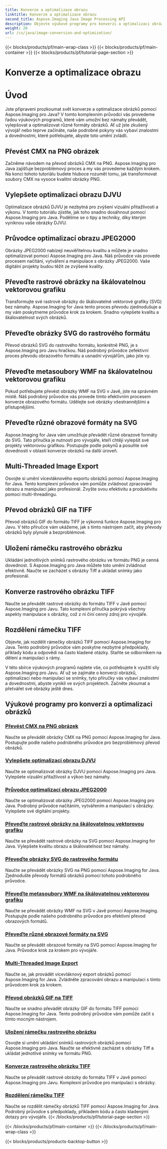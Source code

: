 ```yaml
---
title: Konverze a optimalizace obrazu
linktitle: Konverze a optimalizace obrazu
second_title: Aspose.Imaging Java Image Processing API
description: Objevte výukové programy pro konverzi a optimalizaci obrázků pomocí Aspose.Imaging pro Java. Naučte se snadno převádět, vylepšovat a optimalizovat různé formáty obrázků.
weight: 20
url: /cs/java/image-conversion-and-optimization/
---
```


{{< blocks/products/pf/main-wrap-class >}}
{{< blocks/products/pf/main-container >}}
{{< blocks/products/pf/tutorial-page-section >}}

# Konverze a optimalizace obrazu


# Úvod

Jste připraveni prozkoumat svět konverze a optimalizace obrázků pomocí Aspose.Imaging pro Java? V tomto komplexním průvodci vás provedeme řadou výukových programů, které vám umožní bez námahy převádět, vylepšovat a optimalizovat různé formáty obrázků. Ať už jste zkušený vývojář nebo teprve začínáte, naše podrobné pokyny vás vybaví znalostmi a dovednostmi, které potřebujete, abyste toto umění zvládli.

## Převést CMX na PNG obrázek

Začněme návodem na převod obrázků CMX na PNG. Aspose.Imaging pro Java zajišťuje bezproblémový proces a my vás provedeme každým krokem. Na konci tohoto tutoriálu budete hluboce rozumět tomu, jak transformovat soubory CMX na vysoce kvalitní obrázky PNG.

## Vylepšete optimalizaci obrazu DJVU

Optimalizace obrázků DJVU je nezbytná pro zvýšení vizuální přitažlivosti a výkonu. V tomto tutoriálu zjistíte, jak toho snadno dosáhnout pomocí Aspose.Imaging pro Java. Podělíme se o tipy a techniky, díky kterým vyniknou vaše obrázky DJVU.

## Průvodce optimalizací obrazu JPEG2000

Obrázky JPEG2000 nabízejí neuvěřitelnou kvalitu a můžete je snadno optimalizovat pomocí Aspose.Imaging pro Java. Náš průvodce vás provede procesem načítání, vytváření a manipulace s obrázky JPEG2000. Vaše digitální projekty budou těžit ze zvýšené kvality.

## Převeďte rastrové obrázky na škálovatelnou vektorovou grafiku

Transformujte své rastrové obrázky do škálovatelné vektorové grafiky (SVG) bez námahy. Aspose.Imaging for Java tento proces převodu zjednodušuje a my vám poskytneme průvodce krok za krokem. Snadno vylepšete kvalitu a škálovatelnost svých obrázků.

## Převeďte obrázky SVG do rastrového formátu

Převod obrázků SVG do rastrového formátu, konkrétně PNG, je s Aspose.Imaging pro Javu hračkou. Náš podrobný průvodce zefektivní proces převodu obrazového formátu a usnadní vývojářům, jako jste vy.

## Převeďte metasoubory WMF na škálovatelnou vektorovou grafiku

Pokud potřebujete převést obrázky WMF na SVG v Javě, jste na správném místě. Náš podrobný průvodce vás provede tímto efektivním procesem konverze obrazového formátu. Udělejte své obrázky všestrannějšími a přístupnějšími.

## Převeďte různé obrazové formáty na SVG

Aspose.Imaging for Java vám umožňuje převádět různé obrazové formáty do SVG. Tato příručka je nutností pro vývojáře, kteří chtějí vylepšit své projekty vektorovou grafikou. Postupujte podle pokynů a posuňte své dovednosti v oblasti konverze obrázků na další úroveň.

## Multi-Threaded Image Export

Osvojte si umění vícevláknového exportu obrázků pomocí Aspose.Imaging for Java. Tento komplexní průvodce vám pomůže zvládnout zpracování obrazu a manipulaci jako profesionál. Zvyšte svou efektivitu a produktivitu pomocí multi-threadingu.

## Převod obrázků GIF na TIFF

Převod obrázků GIF do formátu TIFF je výkonná funkce Aspose.Imaging pro Javu. V této příručce vám ukážeme, jak s tímto nástrojem začít, aby převody obrázků byly plynulé a bezproblémové.

## Uložení rámečku rastrového obrázku

Ukládání jednotlivých snímků rastrového obrázku ve formátu PNG je cenná dovednost. S Aspose.Imaging pro Java můžete toto umění zvládnout efektivně. Naučte se zacházet s obrázky Tiff a ukládat snímky jako profesionál.

## Konverze rastrového obrázku TIFF

Naučte se převádět rastrové obrázky do formátu TIFF v Javě pomocí Aspose.Imaging pro Javu. Tato komplexní příručka pokrývá všechny aspekty manipulace s obrázky, což z ní činí cenný zdroj pro vývojáře.

## Rozdělení rámečku TIFF

Objevte, jak rozdělit rámečky obrázků TIFF pomocí Aspose.Imaging for Java. Tento podrobný průvodce vám poskytne nezbytné předpoklady, příklady kódu a odpovědi na často kladené otázky. Staňte se odborníkem na dělení a manipulaci s rámy.

V této sbírce výukových programů najdete vše, co potřebujete k využití síly Aspose.Imaging pro Javu. Ať už se zajímáte o konverzi obrázků, optimalizaci nebo manipulaci se snímky, tyto příručky vás vybaví znalostmi a dovednostmi, abyste vynikli ve svých projektech. Začněte zkoumat a přetvářet své obrázky ještě dnes.
## Výukové programy pro konverzi a optimalizaci obrázků
### [Převést CMX na PNG obrázek](./convert-cmx-to-png-image/)
Naučte se převádět obrázky CMX na PNG pomocí Aspose.Imaging for Java. Postupujte podle našeho podrobného průvodce pro bezproblémový převod obrázků.
### [Vylepšete optimalizaci obrazu DJVU](./improve-djvu-image-optimization/)
Naučte se optimalizovat obrázky DJVU pomocí Aspose.Imaging pro Java. Vylepšete vizuální přitažlivost a výkon bez námahy.
### [Průvodce optimalizací obrazu JPEG2000](./jpeg2000-image-optimization-guide/)
Naučte se optimalizovat obrázky JPEG2000 pomocí Aspose.Imaging pro Java. Podrobný průvodce načítáním, vytvářením a manipulací s obrázky. Vylepšete své digitální projekty.
### [Převeďte rastrové obrázky na škálovatelnou vektorovou grafiku](./convert-raster-images-to-scalable-vector-graphics/)
Naučte se převádět rastrové obrázky na SVG pomocí Aspose.Imaging for Java. Vylepšete kvalitu obrazu a škálovatelnost bez námahy.
### [Převeďte obrázky SVG do rastrového formátu](./convert-svg-images-to-raster-format/)
Naučte se převádět obrázky SVG na PNG pomocí Aspose.Imaging for Java. Zjednodušte převody formátů obrázků pomocí tohoto podrobného průvodce.
### [Převeďte metasoubory WMF na škálovatelnou vektorovou grafiku](./convert-wmf-metafiles-to-scalable-vector-graphics/)
Naučte se převádět obrázky WMF na SVG v Javě pomocí Aspose.Imaging. Postupujte podle našeho podrobného průvodce pro efektivní převod obrazových formátů.
### [Převeďte různé obrazové formáty na SVG](./convert-various-image-formats-to-svg/)
Naučte se převádět obrazové formáty na SVG pomocí Aspose.Imaging for Java. Průvodce krok za krokem pro vývojáře.
### [Multi-Threaded Image Export](./multi-threaded-image-export/)
Naučte se, jak provádět vícevláknový export obrázků pomocí Aspose.Imaging for Java. Zvládněte zpracování obrazu a manipulaci s tímto průvodcem krok za krokem.
### [Převod obrázků GIF na TIFF](./gif-to-tiff-image-conversion/)
Naučte se snadno převádět obrázky GIF do formátu TIFF pomocí Aspose.Imaging for Java. Tento podrobný průvodce vám pomůže začít s tímto mocným nástrojem.
### [Uložení rámečku rastrového obrázku](./raster-image-frame-saving/)
Osvojte si umění ukládání snímků rastrových obrázků pomocí Aspose.Imaging pro Java. Naučte se efektivně zacházet s obrázky Tiff a ukládat jednotlivé snímky ve formátu PNG.
### [Konverze rastrového obrázku TIFF](./raster-image-tiff-conversion/)
Naučte se převádět rastrové obrázky do formátu TIFF v Javě pomocí Aspose.Imaging pro Javu. Komplexní průvodce pro manipulaci s obrázky.
### [Rozdělení rámečku TIFF](./tiff-image-frame-splitting/)
Naučte se rozdělit rámečky obrázků TIFF pomocí Aspose.Imaging for Java. Podrobný průvodce s předpoklady, příkladem kódu a často kladenými dotazy pro vývojáře.
{{< /blocks/products/pf/tutorial-page-section >}}

{{< /blocks/products/pf/main-container >}}
{{< /blocks/products/pf/main-wrap-class >}}

{{< blocks/products/products-backtop-button >}}
